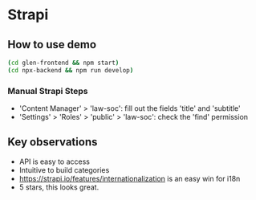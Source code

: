 # Strapi

## How to use demo

```sh
(cd glen-frontend && npm start)
(cd npx-backend && npm run develop)
```

### Manual Strapi Steps

- 'Content Manager' > 'law-soc': fill out the fields 'title' and 'subtitle'
- 'Settings' > 'Roles' > 'public' > 'law-soc': check the 'find' permission

## Key observations 

- API is easy to access
- Intuitive to build categories
- https://strapi.io/features/internationalization is an easy win for i18n
- 5 stars, this looks great.
